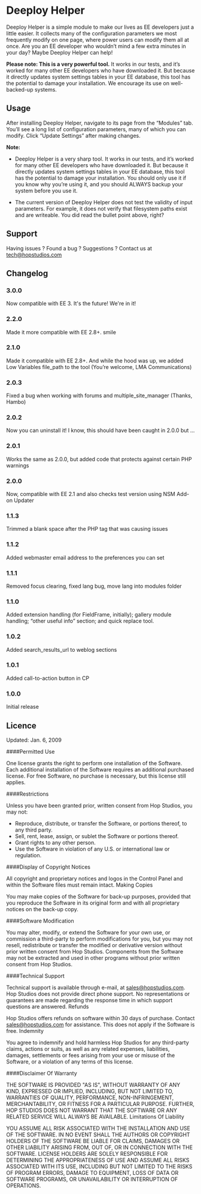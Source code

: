 # Deeploy Helper

Deeploy Helper is a simple module to make our lives as EE developers just a little easier. It collects many of the configuration parameters we most frequently modify on one page, where power users can modify them all at once.  Are you an EE developer who wouldn’t mind a few extra minutes in your day?  Maybe Deeploy Helper can help!

**Please note: This is a very powerful tool.** It works in our tests, and it’s worked for many other EE developers who have downloaded it. But because it directly updates system settings tables in your EE database, this tool has the potential to damage your installation.  We encourage its use on well-backed-up systems.

## Usage

After installing Deeploy Helper, navigate to its page from the “Modules” tab.  You’ll see a long list of configuration parameters, many of which you can modify.  Click “Update Settings” after making changes.

**Note:**

- Deeploy Helper is a very sharp tool.  It works in our tests, and it’s worked for many other EE developers who have downloaded it.  But because it directly updates system settings tables in your EE database, this tool has the potential to damage your installation.  You should only use it if you know why you’re using it, and you should ALWAYS backup your system before you use it.

- The current version of Deeploy Helper does not test the validity of input parameters.  For example, it does not verify that filesystem paths exist and are writeable.  You did read the bullet point above, right?


## Support

Having issues ? Found a bug ? Suggestions ? Contact us at [tech@hopstudios.com](mailto:tech@hopstudios.com)


## Changelog

### 3.0.0

Now compatible with EE 3. It's the future! We're in it!

### 2.2.0

Made it more compatible with EE 2.8+. smile

### 2.1.0

Made it compatible with EE 2.8+. And while the hood was up, we added Low Variables file_path to the tool (You’re welcome, LMA Communications)

### 2.0.3

Fixed a bug when working with forums and multiple_site_manager (Thanks, Hambo)

### 2.0.2

Now you can uninstall it! I know, this should have been caught in 2.0.0 but ...

### 2.0.1

Works the same as 2.0.0, but added code that protects against certain PHP warnings

### 2.0.0

Now, compatible with EE 2.1 and also checks test version using NSM Add-on Updater

### 1.1.3

Trimmed a blank space after the PHP tag that was causing issues

### 1.1.2
Added webmaster email address to the preferences you can set

### 1.1.1

Removed focus clearing, fixed lang bug, move lang into modules folder

### 1.1.0

Added extension handling (for FieldFrame, initially); gallery module handling; “other useful info” section; and quick replace tool.

### 1.0.2

Added search_results_url to weblog sections

### 1.0.1

Added call-to-action button in CP

### 1.0.0

Initial release


## Licence

Updated: Jan. 6, 2009

####Permitted Use

One license grants the right to perform one installation of the Software. Each additional installation of the Software requires an additional purchased license. For free Software, no purchase is necessary, but this license still applies.

####Restrictions

Unless you have been granted prior, written consent from Hop Studios, you may not:

* Reproduce, distribute, or transfer the Software, or portions thereof, to any third party.
* Sell, rent, lease, assign, or sublet the Software or portions thereof.
* Grant rights to any other person.
* Use the Software in violation of any U.S. or international law or regulation.

####Display of Copyright Notices

All copyright and proprietary notices and logos in the Control Panel and within the Software files must remain intact.
Making Copies

You may make copies of the Software for back-up purposes, provided that you reproduce the Software in its original form and with all proprietary notices on the back-up copy.

####Software Modification

You may alter, modify, or extend the Software for your own use, or commission a third-party to perform modifications for you, but you may not resell, redistribute or transfer the modified or derivative version without prior written consent from Hop Studios. Components from the Software may not be extracted and used in other programs without prior written consent from Hop Studios.

####Technical Support

Technical support is available through e-mail, at sales@hopstudios.com. Hop Studios does not provide direct phone support. No representations or guarantees are made regarding the response time in which support questions are answered.
Refunds

Hop Studios offers refunds on software within 30 days of purchase. Contact sales@hopstudios.com for assistance. This does not apply if the Software is free.
Indemnity

You agree to indemnify and hold harmless Hop Studios for any third-party claims, actions or suits, as well as any related expenses, liabilities, damages, settlements or fees arising from your use or misuse of the Software, or a violation of any terms of this license.

####Disclaimer Of Warranty

THE SOFTWARE IS PROVIDED "AS IS", WITHOUT WARRANTY OF ANY KIND, EXPRESSED OR IMPLIED, INCLUDING, BUT NOT LIMITED TO, WARRANTIES OF QUALITY, PERFORMANCE, NON-INFRINGEMENT, MERCHANTABILITY, OR FITNESS FOR A PARTICULAR PURPOSE. FURTHER, HOP STUDIOS DOES NOT WARRANT THAT THE SOFTWARE OR ANY RELATED SERVICE WILL ALWAYS BE AVAILABLE.
Limitations Of Liability

YOU ASSUME ALL RISK ASSOCIATED WITH THE INSTALLATION AND USE OF THE SOFTWARE. IN NO EVENT SHALL THE AUTHORS OR COPYRIGHT HOLDERS OF THE SOFTWARE BE LIABLE FOR CLAIMS, DAMAGES OR OTHER LIABILITY ARISING FROM, OUT OF, OR IN CONNECTION WITH THE SOFTWARE. LICENSE HOLDERS ARE SOLELY RESPONSIBLE FOR DETERMINING THE APPROPRIATENESS OF USE AND ASSUME ALL RISKS ASSOCIATED WITH ITS USE, INCLUDING BUT NOT LIMITED TO THE RISKS OF PROGRAM ERRORS, DAMAGE TO EQUIPMENT, LOSS OF DATA OR SOFTWARE PROGRAMS, OR UNAVAILABILITY OR INTERRUPTION OF OPERATIONS.
